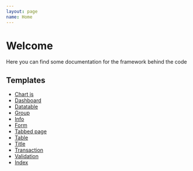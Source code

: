 ```yaml
---
layout: page
name: Home
---
```


# Welcome

Here you can find some documentation for the framework behind the code

## Templates

* <a href="{{site.baseurl}}/docs/chartjs">Chart js</a>
* <a href="{{site.baseurl}}/docs/dashboard">Dashboard</a>
* <a href="{{site.baseurl}}/docs/datatable">Datatable</a>
* <a href="{{site.baseurl}}/docs/group">Group</a>
* <a href="{{site.baseurl}}/docs/info">Info</a>
* <a href="{{site.baseurl}}/docs/form">Form</a>
* <a href="{{site.baseurl}}/docs/tabbed-page">Tabbed page</a>
* <a href="{{site.baseurl}}/docs/table-page">Table</a>
* <a href="{{site.baseurl}}/docs/title-bar">Title</a>
* <a href="{{site.baseurl}}/docs/transaction">Transaction</a>
* <a href="{{site.baseurl}}/docs/validation">Validation</a>
* <a href="{{site.baseurl}}/docs/jsonindex">Index</a>

